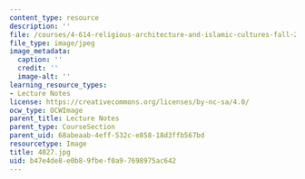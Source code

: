 ```yaml
---
content_type: resource
description: ''
file: /courses/4-614-religious-architecture-and-islamic-cultures-fall-2002/b47e4de8e0b89fbef0a97698975ac642_4027.jpg
file_type: image/jpeg
image_metadata:
  caption: ''
  credit: ''
  image-alt: ''
learning_resource_types:
- Lecture Notes
license: https://creativecommons.org/licenses/by-nc-sa/4.0/
ocw_type: OCWImage
parent_title: Lecture Notes
parent_type: CourseSection
parent_uid: 68abeaab-4eff-532c-e858-18d3ffb567bd
resourcetype: Image
title: 4027.jpg
uid: b47e4de8-e0b8-9fbe-f0a9-7698975ac642
---
```

